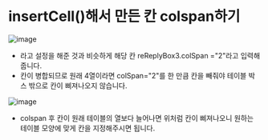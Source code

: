 
# insertCell()해서 만든 칸 colspan하기

![image](https://user-images.githubusercontent.com/79133602/132991888-fb255124-a3ed-43f3-8aed-060faa4b4335.png)

* <td colspan ="2"> 라고 설정을 해준 것과 비슷하게 해당 칸 reReplyBox3.colSpan ="2"라고 입력해줍니다.
* 칸이 병합되므로 원래 4열이라면 colSpan="2"를 한 만큼 칸을 빼줘야 테이블 박스 밖으로 칸이 삐져나오지 않습니다.

![image](https://user-images.githubusercontent.com/79133602/132992067-de621701-8320-4760-8857-0fe92dd2d905.png)

* colspan 후 칸이 원래 테이블의 열보다 늘어나면 위처럼 칸이 삐져나오니 원하는 테이블 모양에 맞게 칸을 지정해주시면 됩니다.